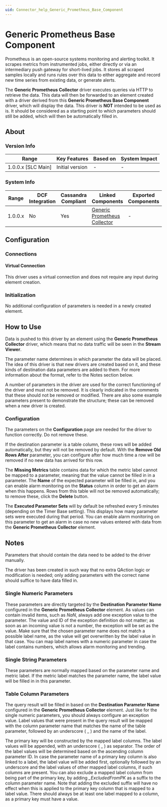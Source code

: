 ```yaml
---
uid: Connector_help_Generic_Prometheus_Base_Component
---
```


# Generic Prometheus Base Component

Prometheus is an open-source systems monitoring and alerting toolkit. It scrapes metrics from instrumented jobs, either directly or via an intermediary push gateway for short-lived jobs. It stores all scraped samples locally and runs rules over this data to either aggregate and record new time series from existing data, or generate alerts.

The **Generic Prometheus Collector** driver executes queries via HTTP to retrieve the data. This data will then be forwarded to an element created with a driver derived from this **Generic Prometheus Base Component** driver, which will display the data. This driver is **NOT** intended to be used as is. It should be considered as a starting point to which parameters should still be added, which will then be automatically filled in.

## About

### Version Info

| **Range**            | **Key Features** | **Based on** | **System Impact** |
|----------------------|------------------|--------------|-------------------|
| 1.0.0.x \[SLC Main\] | Initial version  | \-           | \-                |

### System Info

| **Range** | **DCF Integration** | **Cassandra Compliant** | **Linked Components**                                                                | **Exported Components** |
|-----------|---------------------|-------------------------|--------------------------------------------------------------------------------------|-------------------------|
| 1.0.0.x   | No                  | Yes                     | [Generic Prometheus Collector](xref:Connector_help_Generic_Prometheus_Collector) | \-                      |

## Configuration

### Connections

#### Virtual Connection

This driver uses a virtual connection and does not require any input during element creation.

### Initialization

No additional configuration of parameters is needed in a newly created element.

## How to Use

Data is pushed to this driver by an element using the **Generic Prometheus Collector** driver, which means that no data traffic will be seen in the **Stream Viewer**.

The parameter name determines in which parameter the data will be placed. The idea of this driver is that new drivers are created based on it, and these kinds of destination data parameters are added to them. For more information about the format, refer to the Notes section below.

A number of parameters in the driver are used for the correct functioning of the driver and must not be removed. It is clearly indicated in the comments that these should not be removed or modified. There are also some example parameters present to demonstrate the structure; these can be removed when a new driver is created.

### Configuration

The parameters on the **Configuration** page are needed for the driver to function correctly. Do not remove these.

If the destination parameter is a table column, these rows will be added automatically, but they will not be removed by default. With the **Remove Old Rows After** parameter, you can configure after how much time a row will be removed if no new data has arrived for this row.

The **Missing Metrics** table contains data for which the metric label cannot be mapped to a parameter, meaning that the value cannot be filled in in a parameter. The **Name** of the expected parameter will be filled in, and you can enable alarm monitoring on the **Status** column in order to get an alarm when this happens. Rows from this table will not be removed automatically; to remove these, click the **Delete** button.

The **Executed Parameter Sets** will by default be refreshed every 5 minutes (depending on the Timer Base setting). This displays how many parameter sets were executed during that period. You can enable alarm monitoring on this parameter to get an alarm in case no new values entered with data from the **Generic Prometheus Collector** element.

## Notes

Parameters that should contain the data need to be added to the driver manually.

The driver has been created in such way that no extra QAction logic or modification is needed; only adding parameters with the correct name should suffice to have data filled in.

### Single Numeric Parameters

These parameters are directly targeted by the **Destination Parameter Name** configured in the **Generic Prometheus Collector** element. As values can contain invalid items, such as *NaN*, always add one exception value to the parameter. The value and ID of the exception definition do not matter; as soon as an incoming value is not a number, the exception will be set as the value. Make sure that the chosen parameter name does not match a possible label name, as the value will get overwritten by the label value in that case. You can map label names with a numeric parameter in case the label contains numbers, which allows alarm monitoring and trending.

### Single String Parameters

These parameters are normally mapped based on the parameter name and metric label. If the metric label matches the parameter name, the label value will be filled in in this parameter.

### Table Column Parameters

The query result will be filled in based on the **Destination Parameter Name** configured in the **Generic Prometheus Collector** element. Just like for the single numeric parameters, you should always configure an exception value. Label values that were present in the query result will be mapped with the column parameter name that matches the name of the table parameter, followed by an underscore ( \_ ) and the name of the label.

The primary key will be constructed by the mapped label columns. The label values will be appended, with an underscore ( \_ ) as separator. The order of the label values will be determined based on the ascending column parameter ID. In case the parameter name of a primary key column is also linked to a label, the label value will be added first, optionally followed by an underscore and the label values of other mapped label columns, if such columns are present. You can also exclude a mapped label column from being part of the primary key, by adding *\_ExcludedFromPK* as a suffix to the column parameter name. Note that adding the excluded suffix will have no effect when this is applied to the primary key column that is mapped to a label value. There should always be at least one label mapped to a column, as a primary key must have a value.
